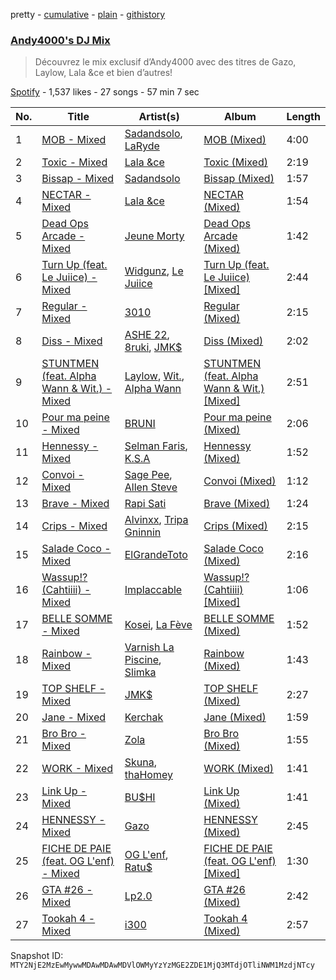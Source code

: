 pretty - [cumulative](/playlists/cumulative/37i9dQZF1DX77VeL9VIz4M.md) - [plain](/playlists/plain/37i9dQZF1DX77VeL9VIz4M) - [githistory](https://github.githistory.xyz/mackorone/spotify-playlist-archive/blob/main/playlists/plain/37i9dQZF1DX77VeL9VIz4M)

### [Andy4000's DJ Mix](https://open.spotify.com/playlist/37i9dQZF1DX77VeL9VIz4M)

> Découvrez le mix exclusif d’Andy4000 avec des titres de Gazo, Laylow, Lala &ce et bien d’autres!

[Spotify](https://open.spotify.com/user/spotify) - 1,537 likes - 27 songs - 57 min 7 sec

| No. | Title | Artist(s) | Album | Length |
|---|---|---|---|---|
| 1 | [MOB \- Mixed](https://open.spotify.com/track/1rpdQ1otnDxc0ll6kO43ES) | [Sadandsolo](https://open.spotify.com/artist/0JKJ8w8dzJ894jec6ZtAkH), [LaRyde](https://open.spotify.com/artist/4eqdziHHhcRVyDRlOV5GmJ) | [MOB \(Mixed\)](https://open.spotify.com/album/1nJfQd8u2C4L8wN0C0C1zh) | 4:00 |
| 2 | [Toxic \- Mixed](https://open.spotify.com/track/4eGOPZMqMwW6OkIWE6f5Jw) | [Lala &ce](https://open.spotify.com/artist/1AKP8Tnz8KfOdRM4mqvNtF) | [Toxic \(Mixed\)](https://open.spotify.com/album/7cyssLl7Jtu99zLwBKs4oC) | 2:19 |
| 3 | [Bissap \- Mixed](https://open.spotify.com/track/5oYIrO4aZNFdHQkhHcNdih) | [Sadandsolo](https://open.spotify.com/artist/0JKJ8w8dzJ894jec6ZtAkH) | [Bissap \(Mixed\)](https://open.spotify.com/album/2ZNPLuIfW219p3zpv5D55h) | 1:57 |
| 4 | [NECTAR \- Mixed](https://open.spotify.com/track/35lNV1Kap13Yd34v4Y0iKw) | [Lala &ce](https://open.spotify.com/artist/1AKP8Tnz8KfOdRM4mqvNtF) | [NECTAR \(Mixed\)](https://open.spotify.com/album/3ogcMRadSvu3dmaUbJ2Uix) | 1:54 |
| 5 | [Dead Ops Arcade \- Mixed](https://open.spotify.com/track/5P5GNQHdSAy4oo2VsAmaOx) | [Jeune Morty](https://open.spotify.com/artist/0j88iwyJrnRpKBhiJtG0je) | [Dead Ops Arcade \(Mixed\)](https://open.spotify.com/album/764c55LgPbshvxVszjbO7I) | 1:42 |
| 6 | [Turn Up \(feat\. Le Juiice\) \- Mixed](https://open.spotify.com/track/2zPWQkQyrlSbA2q3NMeNVc) | [Widgunz](https://open.spotify.com/artist/3sIJ8AYWsQmlgIcLxwiFkt), [Le Juiice](https://open.spotify.com/artist/67MIpliQaIhUN1WLSkYEqC) | [Turn Up \(feat\. Le Juiice\) \[Mixed\]](https://open.spotify.com/album/3F8V6OisW8KBSUZCDMdCAE) | 2:44 |
| 7 | [Regular \- Mixed](https://open.spotify.com/track/6b2QIB83WNudBE31L5FZv0) | [3010](https://open.spotify.com/artist/1KTf3AtEB3A96IfHv2kzPh) | [Regular \(Mixed\)](https://open.spotify.com/album/45JZ70Qm0C7OfSSscIe60a) | 2:15 |
| 8 | [Diss \- Mixed](https://open.spotify.com/track/0K9C2w7XkDb97J0lW56iRr) | [ASHE 22](https://open.spotify.com/artist/3tTvSeZiFDP3CY5EdPGcR4), [8ruki](https://open.spotify.com/artist/0ATaMBIaHwtM6LZpQam5r2), [JMK$](https://open.spotify.com/artist/2v6hsrO3H2uRWgdsPfGQ1d) | [Diss \(Mixed\)](https://open.spotify.com/album/18XLch0yQcG8rD2gqpYUa7) | 2:02 |
| 9 | [STUNTMEN \(feat\. Alpha Wann & Wit.\) \- Mixed](https://open.spotify.com/track/4FWbNuTgNKUFswfyMMDMsD) | [Laylow](https://open.spotify.com/artist/0LnhY2fzptb0QEs5Q5gM7S), [Wit.](https://open.spotify.com/artist/4ME56PlDfT9QKf6sGcRgPm), [Alpha Wann](https://open.spotify.com/artist/7yeFMUrYTY5cAZx0GKXnti) | [STUNTMEN \(feat\. Alpha Wann & Wit.\) \[Mixed\]](https://open.spotify.com/album/1KvAd7B8Jwnq9ZZDuOfeqB) | 2:51 |
| 10 | [Pour ma peine \- Mixed](https://open.spotify.com/track/4IvtEoOsjF6zMjyPwXUg5g) | [BRUNI](https://open.spotify.com/artist/3i1tAoxmUFPvUlvIocCaxJ) | [Pour ma peine \(Mixed\)](https://open.spotify.com/album/1ocugk3CPeJtp82acCMK5v) | 2:06 |
| 11 | [Hennessy \- Mixed](https://open.spotify.com/track/7gpVZSAp2Atg97dlFztPzF) | [Selman Faris](https://open.spotify.com/artist/5ayDS7FNf9uXxMk5NyhFUf), [K.S.A](https://open.spotify.com/artist/0g5iQz7W3rnBbGOdW8ZnNH) | [Hennessy \(Mixed\)](https://open.spotify.com/album/27pzZ6vHNIspvTQAmkKbGH) | 1:52 |
| 12 | [Convoi \- Mixed](https://open.spotify.com/track/0u3LHm8NECm2JqAK4Wm8bv) | [Sage Pee](https://open.spotify.com/artist/6hkah6kDDj8tNuV4OJYvGG), [Allen Steve](https://open.spotify.com/artist/0steH2UTETRPhQXS0C3Tfb) | [Convoi \(Mixed\)](https://open.spotify.com/album/2HKWH8aK49HsXW2qQ1OdeI) | 1:12 |
| 13 | [Brave \- Mixed](https://open.spotify.com/track/5QGrOabBcgbbMnGES7xIFS) | [Rapi Sati](https://open.spotify.com/artist/1IwYT0LssMMf3aprn3pRzv) | [Brave \(Mixed\)](https://open.spotify.com/album/6l7dVITGlODmJz9WdGqqia) | 1:24 |
| 14 | [Crips \- Mixed](https://open.spotify.com/track/0omBueIuboD4pUy1PiYBf3) | [Alvinxx](https://open.spotify.com/artist/2kdlISFpuUrmWu7cCZykct), [Tripa Gninnin](https://open.spotify.com/artist/1942Gu3Pj3kVg8SmX8T5lJ) | [Crips \(Mixed\)](https://open.spotify.com/album/0fzQfrgptGImpYGbQnypbx) | 2:15 |
| 15 | [Salade Coco \- Mixed](https://open.spotify.com/track/4rctUdZnsppc3QpD0erRnG) | [ElGrandeToto](https://open.spotify.com/artist/4BFLElxtBEdsdwGA1kHTsx) | [Salade Coco \(Mixed\)](https://open.spotify.com/album/1n3Zm23BzWghmvxR2vnaNF) | 2:16 |
| 16 | [Wassup!? \(Cahtiiii\) \- Mixed](https://open.spotify.com/track/2tuL0mH85t1vdMCbJ4oIJJ) | [Implaccable](https://open.spotify.com/artist/3C8QCxiwXngZyoIKvJ56OJ) | [Wassup!? \(Cahtiiii\) \[Mixed\]](https://open.spotify.com/album/24RzsVAdgsu82P9zQcOwEA) | 1:06 |
| 17 | [BELLE SOMME \- Mixed](https://open.spotify.com/track/1MHAlJL2cGzcIOtG7T6yHp) | [Kosei](https://open.spotify.com/artist/5Bg2PFMIG6oqToVIATnZsd), [La Fève](https://open.spotify.com/artist/2sBKOwN0fSjx39VtL2WpjJ) | [BELLE SOMME \(Mixed\)](https://open.spotify.com/album/3GZW1BnTebPJPv28rOJRNU) | 1:52 |
| 18 | [Rainbow \- Mixed](https://open.spotify.com/track/3sJCynfwWzL5sojYKlxmnB) | [Varnish La Piscine](https://open.spotify.com/artist/17o6H1EQGD90TQxJ4pErIU), [Slimka](https://open.spotify.com/artist/3JudvZnY94AkCzfAVXzawN) | [Rainbow \(Mixed\)](https://open.spotify.com/album/68mHxCbmWPCoFeamx3exQZ) | 1:43 |
| 19 | [TOP SHELF \- Mixed](https://open.spotify.com/track/7g0buq4negE6mGIpdVSPPX) | [JMK$](https://open.spotify.com/artist/2v6hsrO3H2uRWgdsPfGQ1d) | [TOP SHELF \(Mixed\)](https://open.spotify.com/album/7JCmnoLXH781PyCSmczfH0) | 2:27 |
| 20 | [Jane \- Mixed](https://open.spotify.com/track/33AZW9kl2aeblHi6g9LTRG) | [Kerchak](https://open.spotify.com/artist/1nRbtbdYK51y71nVOxu332) | [Jane \(Mixed\)](https://open.spotify.com/album/6TG48NOcLczMBsjVgZXScC) | 1:59 |
| 21 | [Bro Bro \- Mixed](https://open.spotify.com/track/0cMmNeXNZYT5BxZGjF97EN) | [Zola](https://open.spotify.com/artist/54kCbQZaZWHnwwj9VP2hn4) | [Bro Bro \(Mixed\)](https://open.spotify.com/album/71yr9No2ApimPsufShSOwA) | 1:55 |
| 22 | [WORK \- Mixed](https://open.spotify.com/track/7pZHrEqNCmHN5qH4oll1yT) | [Skuna](https://open.spotify.com/artist/0Su00YAdlLw2Aetn7RZLJj), [thaHomey](https://open.spotify.com/artist/5N2P9zB8202SrtnWCjqe1j) | [WORK \(Mixed\)](https://open.spotify.com/album/3ulDkxDJ1MCT2BcXefozQP) | 1:41 |
| 23 | [Link Up \- Mixed](https://open.spotify.com/track/1xvTYV6CeOe2ntuvcLFs6V) | [BU$HI](https://open.spotify.com/artist/2GIoAorOnT0Yp1jKyTzW7K) | [Link Up \(Mixed\)](https://open.spotify.com/album/76uil9kPT1aDvDir5HEYYv) | 1:41 |
| 24 | [HENNESSY \- Mixed](https://open.spotify.com/track/2p1d2fUZEJ7cTEA8sTgcdi) | [Gazo](https://open.spotify.com/artist/5gqmbbfjcikQBzPB5Hv13I) | [HENNESSY \(Mixed\)](https://open.spotify.com/album/1zXMCyuuhsi7l2yMLPhcve) | 2:45 |
| 25 | [FICHE DE PAIE \(feat\. OG L'enf\) \- Mixed](https://open.spotify.com/track/32SLO3FeIySckwUhc4W9V4) | [OG L'enf](https://open.spotify.com/artist/0delTxa0FQdrQISLkOqwcf), [Ratu$](https://open.spotify.com/artist/7m3gqqtxB5FGXBFmOkR8Sf) | [FICHE DE PAIE \(feat\. OG L'enf\) \[Mixed\]](https://open.spotify.com/album/1tykXlc8adtaAGAho2ZKrp) | 1:30 |
| 26 | [GTA \#26 \- Mixed](https://open.spotify.com/track/1wVHmfUbGFU9U7v3m7nLQp) | [Lp2.0](https://open.spotify.com/artist/6zlQfBvgeOVTjootwzBTZq) | [GTA \#26 \(Mixed\)](https://open.spotify.com/album/2UdzTOWArB2PH7YVcpAv2U) | 2:42 |
| 27 | [Tookah 4 \- Mixed](https://open.spotify.com/track/2zBVZ6iTK6FJn3eFyu8e76) | [i300](https://open.spotify.com/artist/5crOTgkcDtgMTCoatASEBs) | [Tookah 4 \(Mixed\)](https://open.spotify.com/album/240Ul8gGZBj07rTomt3qQy) | 2:57 |

Snapshot ID: `MTY2NjE2MzEwMywwMDAwMDAwMDVlOWMyYzYzMGE2ZDE1MjQ3MTdjOTliNWM1MzdjNTcy`
